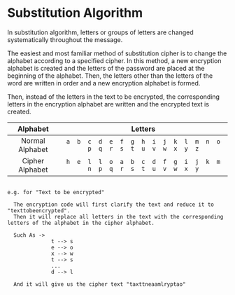 # Substitution Algorithm

In substitution algorithm, letters or groups of letters are changed systematically throughout the message.

The easiest and most familiar method of substitution cipher is to change the alphabet according to a specified cipher.
In this method, a new encryption alphabet is created and the letters of the password are placed at the beginning of the alphabet.
Then, the letters other than the letters of the word are written in order and a new encryption alphabet is formed.

Then, instead of the letters in the text to be encrypted, the corresponding letters in the encryption alphabet are written and the encrypted text is created.

<div align="center">
  
| Alphabet | Letters |
|:---------------:|:----------------------------------------------------------------------------:|
| Normal Alphabet |` a  b  c  d  e  f  g  h  i  j  k  l  m  n  o  p  q  r  s  t  u  v  w  x  y  z `|
| Cipher Alphabet |` h  e  l  l  o  a  b  c  d  f  g  i  j  k  m  n  p  q  r  s  t  u  v  w  x  y `|

</div>

```

e.g. for "Text to be encrypted" 

  The encryption code will first clarify the text and reduce it to "texttobeencrypted".
  Then it will replace all letters in the text with the corresponding letters of the alphabet in the cipher alphabet.

  Such As ->
              t --> s
              e --> o
              x --> w
              t --> s
              ...
              d --> l

  And it will give us the cipher text "taxttneaamlryptao"

```
